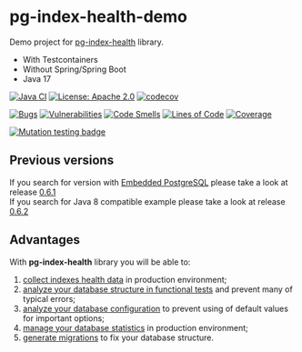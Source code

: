 # pg-index-health-demo
Demo project for [pg-index-health](https://github.com/mfvanek/pg-index-health) library.
* With Testcontainers
* Without Spring/Spring Boot
* Java 17

[![Java CI](https://github.com/mfvanek/pg-index-health-demo/workflows/Java%20CI/badge.svg)](https://github.com/mfvanek/pg-index-health-demo/actions "Java CI")
[![License: Apache 2.0](https://img.shields.io/badge/License-Apache%202.0-blue.svg)](https://github.com/mfvanek/pg-index-health-demo/blob/master/LICENSE "Apache License 2.0")
[![codecov](https://codecov.io/gh/mfvanek/pg-index-health-demo/branch/master/graph/badge.svg?token=TA13I5NCK4)](https://codecov.io/gh/mfvanek/pg-index-health-demo)

[![Bugs](https://sonarcloud.io/api/project_badges/measure?project=mfvanek_pg-index-health-demo&metric=bugs)](https://sonarcloud.io/summary/new_code?id=mfvanek_pg-index-health-demo)
[![Vulnerabilities](https://sonarcloud.io/api/project_badges/measure?project=mfvanek_pg-index-health-demo&metric=vulnerabilities)](https://sonarcloud.io/summary/new_code?id=mfvanek_pg-index-health-demo)
[![Code Smells](https://sonarcloud.io/api/project_badges/measure?project=mfvanek_pg-index-health-demo&metric=code_smells)](https://sonarcloud.io/summary/new_code?id=mfvanek_pg-index-health-demo)
[![Lines of Code](https://sonarcloud.io/api/project_badges/measure?project=mfvanek_pg-index-health-demo&metric=ncloc)](https://sonarcloud.io/summary/new_code?id=mfvanek_pg-index-health-demo)
[![Coverage](https://sonarcloud.io/api/project_badges/measure?project=mfvanek_pg-index-health-demo&metric=coverage)](https://sonarcloud.io/summary/new_code?id=mfvanek_pg-index-health-demo)

[![Mutation testing badge](https://img.shields.io/endpoint?style=flat&url=https%3A%2F%2Fbadge-api.stryker-mutator.io%2Fgithub.com%2Fmfvanek%2Fpg-index-health-demo%2Fmaster)](https://dashboard.stryker-mutator.io/reports/github.com/mfvanek/pg-index-health-demo/master)

## Previous versions
If you search for version with [Embedded PostgreSQL](https://github.com/mfvanek/pg-index-health-demo/blob/4269907dc3e5be92fbe90346755bd107260c0c55/src/main/java/io/github/mfvanek/pg/index/health/demo/DemoApp.java#L28)
please take a look at release [0.6.1](https://github.com/mfvanek/pg-index-health-demo/releases/tag/v.0.6.1)  
If you search for Java 8 compatible example please take a look at release [0.6.2](https://github.com/mfvanek/pg-index-health-demo/releases/tag/v.0.6.2)

## Advantages
With **pg-index-health** library you will be able to:
1. [collect indexes health data](https://github.com/mfvanek/pg-index-health-demo/blob/master/src/main/java/io/github/mfvanek/pg/index/health/demo/DemoApp.java) in production environment;
2. [analyze your database structure in functional tests](https://github.com/mfvanek/pg-index-health-demo/blob/master/src/test/java/io/github/mfvanek/pg/index/health/demo/IndexesMaintenanceTest.java) and prevent many of typical errors;
3. [analyze your database configuration](https://github.com/mfvanek/pg-index-health-demo/blob/master/src/main/java/io/github/mfvanek/pg/index/health/demo/ConfigurationDemoApp.java) to prevent using of default values for important options;
4. [manage your database statistics](https://github.com/mfvanek/pg-index-health-demo/blob/master/src/main/java/io/github/mfvanek/pg/index/health/demo/StatisticsDemoApp.java) in production environment;
5. [generate migrations](https://github.com/mfvanek/pg-index-health-demo/blob/master/src/main/java/io/github/mfvanek/pg/index/health/demo/DemoApp.java) to fix your database structure.
